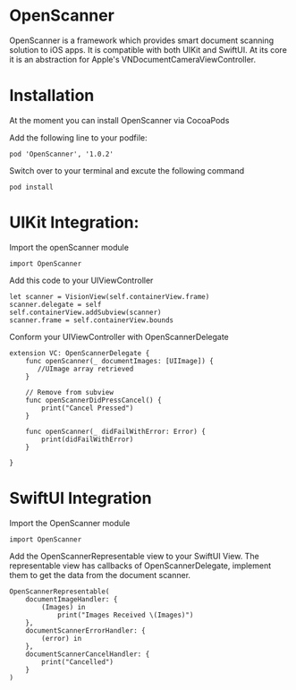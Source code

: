 # OpenScanner
OpenScanner is a framework which provides smart document scanning solution to iOS apps. It is compatible with both UIKit and SwiftUI. At its core it is an 
abstraction for Apple's VNDocumentCameraViewController. 

# Installation 

At the moment you can install OpenScanner via CocoaPods 

Add the following line to your podfile: 
```
pod 'OpenScanner', '1.0.2' 
```
Switch over to your terminal and excute the following command

```
pod install
```

# UIKit Integration: 

Import the openScanner module

```
import OpenScanner
```

Add this code to your UIViewController

```
let scanner = VisionView(self.containerView.frame)
scanner.delegate = self
self.containerView.addSubview(scanner)
scanner.frame = self.containerView.bounds
```

Conform your UIViewController with OpenScannerDelegate

```
extension VC: OpenScannerDelegate {
    func openScanner(_ documentImages: [UIImage]) {
       //UImage array retrieved
    }
    
    // Remove from subview
    func openScannerDidPressCancel() {
        print("Cancel Pressed")
    }
    
    func openScanner(_ didFailWithError: Error) {
        print(didFailWithError)
    }
    
}
```

# SwiftUI Integration

Import the OpenScanner module 

```
import OpenScanner
```

Add the OpenScannerRepresentable view to your SwiftUI View. The representable view has callbacks of OpenScannerDelegate, implement them to get the data from the document scanner. 


```
OpenScannerRepresentable(
    documentImageHandler: {
        (Images) in
            print("Images Received \(Images)")
    },
    documentScannerErrorHandler: {
        (error) in
    },
    documentScannerCancelHandler: {
        print("Cancelled")
    }
)
```

